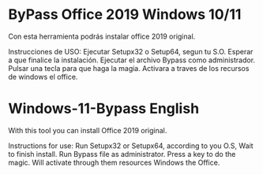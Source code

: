 # ByPass Office 2019 Windows 10/11
Con esta herramienta podrás instalar office 2019 original.

Instrucciones de USO:
Ejecutar Setupx32 o Setup64, segun tu S.O. Esperar a que finalice la instalación.
Ejecutar el archivo Bypass como administrador.
Pulsar una tecla para que haga la magia.
Activara a traves de los recursos de windows el office.

# Windows-11-Bypass English
With this tool you can install Office 2019 original.

Instructions for use:
Run Setupx32 or Setupx64, according to you O.S, Wait to finish install.
Run Bypass file as administrator.
Press a key to do the magic.
Will activate through them resources Windows the Office.
